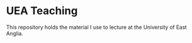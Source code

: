# UEA Teaching

This repository holds the material I use to lecture at the University of East Anglia.
